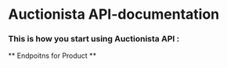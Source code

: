 # Auctionista API-documentation

### This is how you start using Auctionista API :
** Endpoitns for Product **



